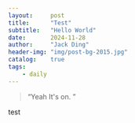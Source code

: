```yaml
---
layout:     post
title:      "Test"
subtitle:   "Hello World"
date:       2024-11-28
author:     "Jack Ding"
header-img: "img/post-bg-2015.jpg"
catalog:	true
tags:
    - daily
---
```


> “Yeah It's on. ”

test
